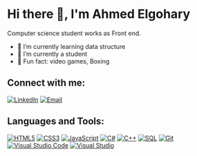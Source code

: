 # Hi there 👋, I'm Ahmed Elgohary

Computer science student works as Front end.

- 🔭 I’m currently learning data structure 
- 🌱 I’m currently a student
- 👯 Fun fact: video games, Boxing 

## Connect with me:
[![LinkedIn](https://img.shields.io/badge/LinkedIn-0077B5?style=for-the-badge&logo=linkedin&logoColor=white)](your-linkedin-url)
[![Email](https://img.shields.io/badge/Email-D14836?style=for-the-badge&logo=gmail&logoColor=white)](mailto:your-email@example.com)

## Languages and Tools:
[![HTML5](https://img.shields.io/badge/HTML5-E34F26?style=for-the-badge&logo=html5&logoColor=white&background=E34F26)](https://developer.mozilla.org/en-US/docs/Web/HTML)
[![CSS3](https://img.shields.io/badge/CSS3-1572B6?style=for-the-badge&logo=css3&logoColor=white&background=1572B6)](https://developer.mozilla.org/en-US/docs/Web/CSS)
[![JavaScript](https://img.shields.io/badge/JavaScript-F7DF1E?style=for-the-badge&logo=javascript&logoColor=black&background=F7DF1E)](https://developer.mozilla.org/en-US/docs/Web/JavaScript)
[![C#](https://img.shields.io/badge/C%23-239120?style=for-the-badge&logo=csharp&logoColor=white&background=239120)](https://docs.microsoft.com/en-us/dotnet/csharp/)
[![C++](https://img.shields.io/badge/C++-00599C?style=for-the-badge&logo=cplusplus&logoColor=white&background=00599C)](https://en.cppreference.com/w/)
[![SQL](https://img.shields.io/badge/SQL-4479A1?style=for-the-badge&logo=postgresql&logoColor=white&background=4479A1)](https://www.postgresql.org/docs/)
[![Git](https://img.shields.io/badge/Git-F05032?style=for-the-badge&logo=git&logoColor=white&background=F05032)](https://git-scm.com/)
[![Visual Studio Code](https://img.shields.io/badge/Visual%20Studio%20Code-007ACC?style=for-the-badge&logo=visualstudiocode&logoColor=white&background=007ACC)](https://code.visualstudio.com/)
[![Visual Studio](https://img.shields.io/badge/Visual%20Studio-5C2D91?style=for-the-badge&logo=visualstudio&logoColor=white&background=5C2D91)](https://visualstudio.microsoft.com/)





<!--
**a7med-elgohary/a7med-elgohary** is a ✨ _special_ ✨ repository because its `README.md` (this file) appears on your GitHub profile.

Here are some ideas to get you started:

- 🔭 I’m currently working on ...
- 🌱 I’m currently learning ...
- 👯 I’m looking to collaborate on ...
- 🤔 I’m looking for help with ...
- 💬 Ask me about ...
- 📫 How to reach me: ...
- 😄 Pronouns: ...
- ⚡ Fun fact: ...
-->
